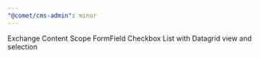 ```yaml
---
"@comet/cms-admin": minor
---
```


Exchange Content Scope FormField Checkbox List with Datagrid view and selection

